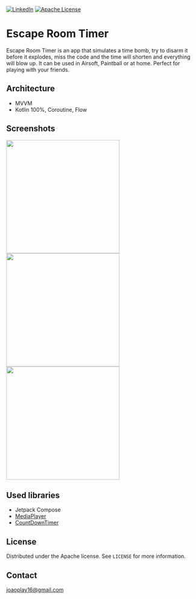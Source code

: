 [![LinkedIn][linkedin-shield]][linkedin-url]
[![Apache License][license-shield]][license-url]
# Escape Room Timer

Escape Room Timer is an app that simulates a time bomb, try to disarm it before it explodes, miss the code and the time will shorten and everything will blow up. It can be used in Airsoft, Paintball or at home. Perfect for playing with your friends.

## Architecture

 - MVVM
 - Kotlin 100%, Coroutine, Flow

## Screenshots
<p>
<img width="300" src="https://github.com/joaoplay16/escape-room-timer/raw/main/screenshots/ert-home.gif"/>
<img width="300" src="https://github.com/joaoplay16/escape-room-timer/raw/main/screenshots/ert-settings.png"/>
<img width="300" src="https://github.com/joaoplay16/escape-room-timer/raw/main/screenshots/ert-home_timer-stopped.png"/>
</p>

## Used libraries
- Jetpack Compose
- [MediaPlayer](https://developer.android.com/guide/topics/media/mediaplayer)
- [CountDownTimer](https://developer.android.com/reference/android/os/CountDownTimer)

## License
Distributed under the Apache license. See `LICENSE` for more information.

## Contact
joaoplay16@gmail.com

[linkedin-url]: https://www.linkedin.com/in/joao-pedro-de-freitas/
[linkedin-shield]: https://img.shields.io/badge/-LinkedIn-black.svg?style=for-the-badge&logo=linkedin&colorB=555
[license-shield]: https://img.shields.io/badge/License-Apache_2.0-blue.svg
[license-url]: https://github.com/joaoplay16/escape-room-timer/blob/main/LICENSE.txt
